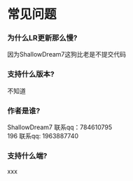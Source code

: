 # 常见问题

### 为什么LR更新那么慢?
因为ShallowDream7这狗比老是不提交代码

### 支持什么版本?
不知道

### 作者是谁?
ShallowDream7 联系qq：784610795<br>
196 联系qq: 1963887740

### 支持什么端?
xxx

